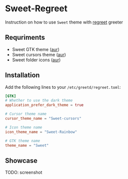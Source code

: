 # Sweet-Regreet

Instruction on how to use `Sweet` theme with [regreet](https://github.com/rharish101/ReGreet) greeter

## Requriments

- Sweet GTK theme ([aur](https://aur.archlinux.org/packages/plasma5-themes-sweet-full-git))
- Sweet cursors theme ([aur](https://aur.archlinux.org/packages/plasma5-themes-sweet-full-git))
- Sweet folder icons ([aur](https://aur.archlinux.org/packages/sweet-folders-icons-git))

## Installation

Add the following lines to your `/etc/greetd/regreet.toml`:

```toml
[GTK]
# Whether to use the dark theme
application_prefer_dark_theme = true

# Cursor theme name
cursor_theme_name = "Sweet-cursors"

# Icon theme name
icon_theme_name = "Sweet-Rainbow"

# GTK theme name
theme_name = "Sweet"
```

## Showcase

TODO: screenshot
